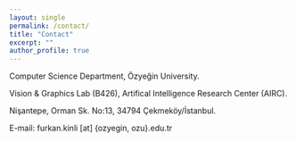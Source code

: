 ```yaml
---
layout: single
permalink: /contact/
title: "Contact"
excerpt: ""
author_profile: true
---
```


Computer Science Department, Özyeğin University.

Vision & Graphics Lab (B426), Artifical Intelligence Research Center (AIRC).

Nişantepe, Orman Sk. No:13, 34794 Çekmeköy/İstanbul.

E-mail: furkan.kinli [at] {ozyegin, ozu}.edu.tr